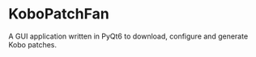 # KoboPatchFan
A GUI application written in PyQt6 to download, configure and generate Kobo patches.

